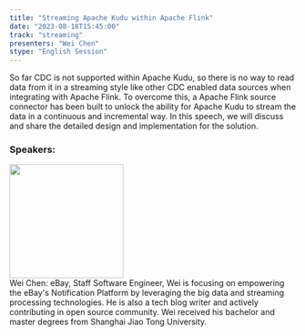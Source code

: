 ```yaml
---
title: "Streaming Apache Kudu within Apache Flink"
date: "2023-08-18T15:45:00" 
track: "streaming"
presenters: "Wei Chen"
stype: "English Session"
---
```

So far CDC is not supported within Apache Kudu, so there is no way to read data from it in a streaming style like other CDC enabled data sources when integrating with Apache Flink. To overcome this, a Apache Flink source connector has been built to unlock the ability for Apache Kudu to stream the data in a continuous and incremental way. In this speech, we will discuss and share the detailed design and implementation for the solution.
 ### Speakers: 
 <img src="https://img.bagevent.com/resource/20230610/1630271000.jpg" width="200" /><br>Wei Chen: eBay, Staff Software Engineer, Wei is focusing on empowering the eBay's Notification Platform by leveraging the big data and streaming processing technologies. He is also a tech blog writer and actively contributing in open source community. Wei received his bachelor and master degrees from Shanghai Jiao Tong University.
 <br><br>